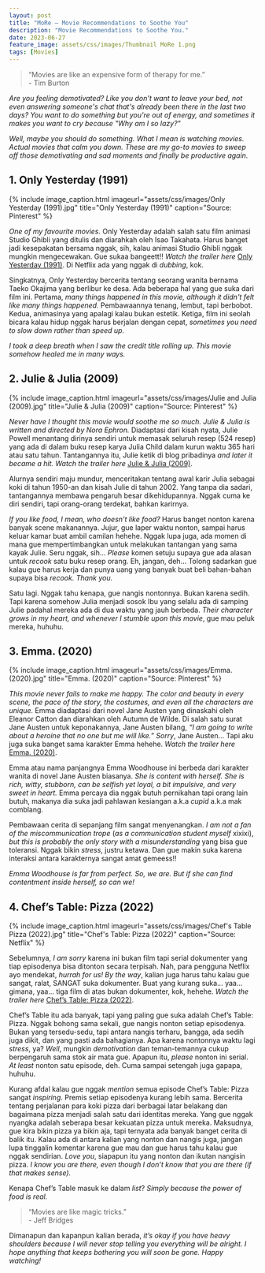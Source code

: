 ```yaml
---
layout: post
title: "MoRe – Movie Recommendations to Soothe You"
description: "Movie Recommendations to Soothe You."
date: 2023-06-27
feature_image: assets/css/images/Thumbnail MoRe 1.png
tags: [Movies]
---
```


> “Movies are like an expensive form of therapy for me.” <br> - Tim Burton

*Are you feeling demotivated? Like you don’t want to leave your bed, not even answering someone's chat that's already been there in the last two days? You want to do something but you're out of energy, and sometimes it makes you want to cry because "Why am I so lazy?"*

*Well, maybe you should do something. What I mean is watching movies. Actual movies that calm you down. These are my go-to movies to sweep off those demotivating and sad moments and finally be productive again.*
<!--more-->

## 1. Only Yesterday (1991)
{% include image_caption.html imageurl="assets/css/images/Only Yesterday (1991).jpg" title="Only Yesterday (1991)" caption="Source: Pinterest" %}

*One of my favourite movies.* Only Yesterday adalah salah satu film animasi Studio Ghibli yang ditulis dan diarahkah oleh Isao Takahata. Harus banget jadi kesepakatan bersama nggak, sih, kalau animasi Studio Ghibli nggak mungkin mengecewakan. Gue sukaa bangeett!! *Watch the trailer here* [Only Yesterday (1991)](https://youtu.be/5gSKk-wwLsY "Only Yesterday (1991)"). Di Netflix ada yang nggak di *dubbing*, kok.

Singkatnya, Only Yesterday bercerita tentang seorang wanita bernama Taeko Okajima yang berlibur ke desa. Ada beberapa hal yang gue suka dari film ini. Pertama, *many things happened in this movie, although it didn't felt like many things happened.* Pembawaannya tenang, lembut, tapi berbobot. Kedua, animasinya yang apalagi kalau bukan estetik. Ketiga, film ini seolah bicara kalau hidup nggak harus berjalan dengan cepat, *sometimes you need to slow down rather than speed up.*

*I took a deep breath when I saw the credit title rolling up. This movie somehow healed me in many ways.*

## 2. Julie & Julia (2009)
{% include image_caption.html imageurl="assets/css/images/Julie and Julia (2009).jpg" title="Julie & Julia (2009)" caption="Source: Pinterest" %}

*Never have I thought this movie would soothe me so much.* *Julie & Julia is written and directed by Nora Ephron.* Diadaptasi dari kisah nyata, Julie Powell menantang dirinya sendiri untuk memasak seluruh resep (524 resep) yang ada di dalam buku resep karya Julia Child dalam kurun waktu 365 hari atau satu tahun. Tantangannya itu, Julie ketik di blog pribadinya *and later it became a hit.* *Watch the trailer here* [Julie & Julia (2009)](https://youtu.be/ozRK7VXQl-k "Julie & Julia (2009)").

Alurnya sendiri maju mundur, menceritakan tentang awal karir Julia sebagai koki di tahun 1950-an dan kisah Julie di tahun 2002. Yang tanpa dia sadari, tantangannya membawa pengaruh besar dikehidupannya. Nggak cuma ke diri sendiri, tapi orang-orang terdekat, bahkan karirnya.

*If you like food, I mean, who doesn't like food?* Harus banget nonton karena banyak scene makanannya. Jujur, gue laper waktu nonton, sampai harus keluar kamar buat ambil camilan hehehe. Nggak lupa juga, ada momen di mana gue mempertimbangkan untuk melakukan tantangan yang sama kayak Julie. Seru nggak, sih… *Please* komen setuju supaya gue ada alasan untuk *recook* satu buku resep orang. Eh, jangan, deh… Tolong sadarkan gue kalau gue harus kerja dan punya uang yang banyak buat beli bahan-bahan supaya bisa *recook.* *Thank you.*

Satu lagi. Nggak tahu kenapa, gue nangis nontonnya. Bukan karena sedih. Tapi karena somehow Julia menjadi sosok Ibu yang selalu ada di samping Julie padahal mereka ada di dua waktu yang jauh berbeda. *Their character grows in my heart, and whenever I stumble upon this movie*, gue mau peluk mereka, huhuhu.

## 3. Emma. (2020)
{% include image_caption.html imageurl="assets/css/images/Emma. (2020).jpg" title="Emma. (2020)" caption="Source: Pinterest" %}

*This movie never fails to make me happy. The color and beauty in every scene, the pace of the story, the costumes, and even all the characters are unique.* Emma diadaptasi dari novel Jane Austen yang dinaskahi oleh Eleanor Catton dan diarahkan oleh Autumn de Wilde. Di salah satu surat Jane Austen untuk keponakannya, Jane Austen bilang, *“I am going to write about a heroine that no one but me will like.”* *Sorry*, Jane Austen… Tapi aku juga suka banget sama karakter Emma hehehe. *Watch the trailer here* [Emma. (2020)](https://youtu.be/qsOwj0PR5Sk "Emma. (2020)").

Emma atau nama panjangnya Emma Woodhouse ini berbeda dari karakter wanita di novel Jane Austen biasanya. *She is content with herself. She is rich, witty, stubborn, can be selfish yet loyal, a bit impulsive, and very sweet in heart.* Emma percaya dia nggak butuh pernikahan tapi orang lain butuh, makanya dia suka jadi pahlawan kesiangan a.k.a *cupid* a.k.a mak comblang.

Pembawaan cerita di sepanjang film sangat menyenangkan. *I am not a fan of the miscommunication trope* (*as a communication student myself* xixixi), *but this is probably the only story with a misunderstanding* yang bisa gue toleransi. Nggak bikin *stress*, justru ketawa. Dan gue makin suka karena interaksi antara karakternya sangat amat gemeess!!

*Emma Woodhouse is far from perfect. So, we are. But if she can find contentment inside herself, so can we!*

## 4. Chef’s Table: Pizza (2022)
{% include image_caption.html imageurl="assets/css/images/Chef's Table Pizza (2022).jpg" title="Chef's Table: Pizza (2022)" caption="Source: Netflix" %}

Sebelumnya, *I am sorry* karena ini bukan film tapi serial dokumenter yang tiap episodenya bisa ditonton secara terpisah. Nah, para pengguna Netflix ayo mendekat, *hurrah for us!* *By the way*, kalian juga harus tahu kalau gue sangat, ralat, SANGAT suka dokumenter. Buat yang kurang suka… yaa… gimana, yaa… tiga film di atas bukan dokumenter, kok, hehehe. *Watch the trailer here* [Chef’s Table: Pizza (2022)](https://youtu.be/wyXnoeJoKLw "Chef’s Table: Pizza (2022)").

Chef’s Table itu ada banyak, tapi yang paling gue suka adalah Chef’s Table: Pizza. Nggak bohong sama sekali, gue nangis nonton setiap episodenya. Bukan yang tersedu-sedu, tapi antara nangis terharu, bangga, ada sedih juga dikit, dan yang pasti ada bahagianya. Apa karena nontonnya waktu lagi *stress*, ya? *Well*, mungkin *demotivation* dan teman-temannya cukup berpengaruh sama stok air mata gue. Apapun itu, *please* nonton ini serial. *At least* nonton satu episode, deh. Cuma sampai setengah juga gapapa, huhuhu.

Kurang afdal kalau gue nggak *mention* semua episode Chef’s Table: Pizza sangat *inspiring*. Premis setiap episodenya kurang lebih sama. Bercerita tentang perjalanan para koki pizza dari berbagai latar belakang dan bagaimana pizza menjadi salah satu dari identitas mereka. Yang gue nggak nyangka adalah seberapa besar kekuatan pizza untuk mereka. Maksudnya, gue kira bikin pizza ya bikin aja, tapi ternyata ada banyak banget cerita di balik itu. Kalau ada di antara kalian yang nonton dan nangis juga, jangan lupa tinggalin komentar karena gue mau dan gue harus tahu kalau gue nggak sendirian. *Love you*, siapapun itu yang nonton dan ikutan nangisin pizza. *I know you are there, even though I don’t know that you are there (if that makes sense).*

Kenapa Chef’s Table masuk ke dalam *list*? *Simply because the power of food is real.*

> “Movies are like magic tricks.” <br> - Jeff Bridges

Dimanapun dan kapanpun kalian berada, *it’s okay if you have heavy shoulders because I will never stop telling you everything will be alright. I hope anything that keeps bothering you will soon be gone. Happy watching!*
